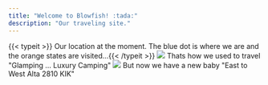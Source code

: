 ```yaml
---
title: "Welcome to Blowfish! :tada:"
description: "Our traveling site."
---
```

{{< typeit >}} Our location at the moment. The blue dot is where we are and the orange states are visited...{{< /typeit >}}
  <img src="/images/FrontPage33.jpg" >
Thats how we used to travel "Glamping ...   Luxury Camping"
  <img src="/images/useto.jpg">
But now we have a new baby "East to West Alta 2810 KIK"

